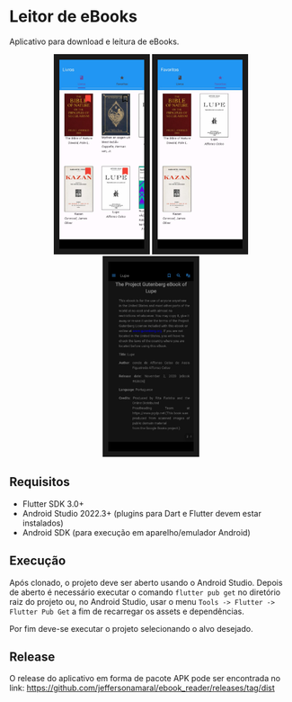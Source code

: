 # 

# Leitor de eBooks

Aplicativo para download e leitura de eBooks.

<div align="center">
<img src="https://github.com/jeffersonamaral/ebook_reader/blob/master/doc/screens/ebook_reader_screen_01.png" width="30%" border="10px"/>
<img src="https://github.com/jeffersonamaral/ebook_reader/blob/master/doc/screens/ebook_reader_screen_02.png" width="30%" border="10px"/>
<img src="https://github.com/jeffersonamaral/ebook_reader/blob/master/doc/screens/ebook_reader_screen_03.png" width="30%" border="10px"/>
</div>

## Requisitos

- Flutter SDK 3.0+
- Android Studio 2022.3+ (plugins para Dart e Flutter devem estar instalados)
- Android SDK (para execução em aparelho/emulador Android)

## Execução

Após clonado, o projeto deve ser aberto usando o Android Studio. Depois de aberto é necessário executar o comando ```flutter pub get``` no diretório raiz do projeto ou, no Android Studio, usar o menu ```Tools -> Flutter -> Flutter Pub Get``` a fim de recarregar os assets e dependências.

Por fim deve-se executar o projeto selecionando o alvo desejado.

## Release

O release do aplicativo em forma de pacote APK pode ser encontrada no link: https://github.com/jeffersonamaral/ebook_reader/releases/tag/dist
